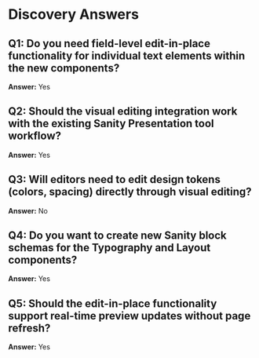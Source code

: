 # Discovery Answers

## Q1: Do you need field-level edit-in-place functionality for individual text elements within the new components?
**Answer:** Yes

## Q2: Should the visual editing integration work with the existing Sanity Presentation tool workflow?
**Answer:** Yes

## Q3: Will editors need to edit design tokens (colors, spacing) directly through visual editing?
**Answer:** No

## Q4: Do you want to create new Sanity block schemas for the Typography and Layout components?
**Answer:** Yes

## Q5: Should the edit-in-place functionality support real-time preview updates without page refresh?
**Answer:** Yes